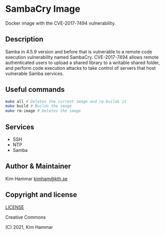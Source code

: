 # SambaCry Image

Docker image with the CVE-2017-7494 vulnerability.

## Description

Samba in 4.5.9 version and before that is vulnerable to a remote code execution vulnerability named SambaCry. CVE-2017-7494 allows remote authenticated users to upload a shared library to a writable shared folder, and perform code execution attacks to take control of servers that host vulnerable Samba services.

## Useful commands

```bash
make all # Deletes the current image and re-builds it
make build # Builds the image
make rm-image # Deletes the image   
```

## Services

- SSH
- NTP
- Samba

## Author & Maintainer

Kim Hammar <kimham@kth.se>

## Copyright and license

[LICENSE](LICENSE.md)

Creative Commons

(C) 2021, Kim Hammar